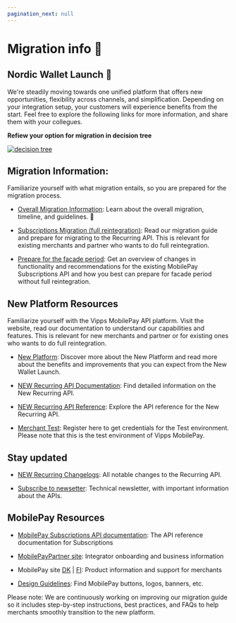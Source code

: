 ```yaml
---
pagination_next: null
---
```


# Migration info 🔗



## Nordic Wallet Launch :rocket:  

We're steadily moving towards one unified platform that offers new opportunities, flexibility across channels, and simplification. Depending on your integration setup, your customers will experience benefits from the start. Feel free to explore the following links for more information, and share them with your collegues.  

**Refiew your option for migration in decision tree**

[![decision tree](/img/Subs_reintegration_treemap.png)](/img/Subs_reintegration_treemap.png)



## Migration Information: 
Familiarize yourself with what migration entails, so you are prepared for the migration process.

- [Overall Migration Information](https://developer.vippsmobilepay.com/docs/vipps-developers/mp-migration-guide): Learn about the overall migration, timeline, and guidelines.  :calendar:
  
- [Subscriptions Migration (full reintegration)](https://developer.vippsmobilepay.com/docs/vipps-developers/mp-migration-guide/subscriptions/): Read our migration guide and prepare for migrating to the Recurring API. This is relevant for existing merchants and partner who wants to do full reintegration.

- [Prepare for the facade period](https://developer.mobilepay.dk/docs/subscriptions/transition-to-one-platform): Get an overview of changes in functionality and recommendations for the existing MobilePay Subscriptions API and how you best can prepare for facade period without full reintegration.
  



## New Platform Resources

Familiarize yourself with the Vipps MobilePay API platform. Visit the website, read our documentation to understand our capabilities and features. This is relevant for new merchants and partner or for existing ones who wants to do full reintegration.

- [New Platform](https://www.mobilepaygroup.com/partner/new-platform): Discover more about the New Platform and read more about the benefits and improvements that you can expect from the New Wallet Launch.

- [NEW Recurring API Documentation](https://developer.vippsmobilepay.com/docs/APIs/recurring-api/): Find detailed information on the New Recurring API.
  
- [NEW Recurring API Reference](https://developer.vippsmobilepay.com/api/recurring/): Explore the API reference for the New Recurring API.      

- [Merchant Test](https://www.mobilepaygroup.com/partner/merchant-test): Register here to get credentials for the Test environment. Please note that this is the test environment of Vipps MobilePay.


  

## Stay updated 

- [NEW Recurring Changelogs](https://developer.vippsmobilepay.com/docs/APIs/recurring-api/CHANGELOG/): All notable changes to the Recurring API.

- [Subscribe to newsetter](https://developer.vippsmobilepay.com/docs/newsletters/): Technical newsletter, with important information about the APIs.

  

## MobilePay Resources


- [MobilePay Subscriptions API documentation](https://developer.mobilepay.dk/api/subscriptions): The API reference documentation for Subscriptions

- [MobilePayPartner site](https://www.mobilepaygroup.com/partner/subscriptions): Integrator onboarding and business information

- MobilePay site [DK](https://www.mobilepay.dk/erhverv/abonnementer-og-fakturering/mobilepay-subscriptions) | [FI](https://mobilepay.fi/yrityksille/toistuvat-maksut-ja-laskutus/mobilepay-subscriptions): Product information and support for merchants

- [Design Guidelines](https://www.mobilepaygroup.com/design): Find MobilePay buttons, logos, banners, etc.




Please note: We are continuously working on improving our migration guide so it includes  step-by-step instructions, best practices, and FAQs to help merchants smoothly transition to the new platform.  
